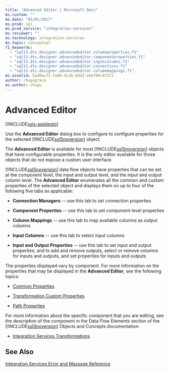 ```yaml
---
title: "Advanced Editor | Microsoft Docs"
ms.custom: ""
ms.date: "03/01/2017"
ms.prod: sql
ms.prod_service: "integration-services"
ms.reviewer: ""
ms.technology: integration-services
ms.topic: conceptual
f1_keywords: 
  - "sql13.dts.designer.advancededitor.columnproperties.f1"
  - "sql13.dts.designer.advancededitor.componentproperties.f1"
  - "sql13.dts.designer.advancededitor.inputcolumns.f1"
  - "sql13.dts.designer.advancededitor.connections.f1"
  - "sql13.dts.designer.advancededitor.columnmappings.f1"
ms.assetid: 5ad0ac71-fa8b-4c26-bd42-e6ef00c87571
author: chugugrace
ms.author: chugu
---
```

# Advanced Editor

[!INCLUDE[ssis-appliesto](../includes/ssis-appliesto-ssvrpluslinux-asdb-asdw-xxx.md)]


  Use the **Advanced Editor** dialog box to configure to configure properties for the selected [!INCLUDE[ssISnoversion](../includes/ssisnoversion-md.md)] object.  
  
 The **Advanced Editor** is available for most [!INCLUDE[ssISnoversion](../includes/ssisnoversion-md.md)] objects that have configurable properties. It is the only editor available for those objects that do not expose a custom user interface.  
  
 [!INCLUDE[ssISnoversion](../includes/ssisnoversion-md.md)] data flow objects have properties that can be set at the component level, the input and output level, and the input and output column level. The **Advanced Editor** enumerates all the common and custom properties of the selected object and displays them on up to four of the following five tabs as applicable:  
  
-   **Connection Managers** -- use this tab to set connection properties  
  
-   **Component Properties** -- use this tab to set component-level properties  
  
-   **Column Mappings** -- use this tab to map available columns as output columns  
  
-   **Input Columns** -- use this tab to select input columns  
  
-   **Input and Output Properties** -- use this tab to set input and output properties; and to add and remove outputs, select or remove columns for inputs and outputs, and set properties for inputs and outputs  
  
 The properties displayed vary by component. For more information on the properties that may be displayed in the **Advanced Editor**, see the following topics:  
  
-   [Common Properties](https://msdn.microsoft.com/library/51973502-5cc6-4125-9fce-e60fa1b7b796)  
  
-   [Transformation Custom Properties](../integration-services/data-flow/transformations/transformation-custom-properties.md)  
  
-   [Path Properties](https://msdn.microsoft.com/library/89b1e347-9579-4f6b-af74-c6519ea08eea)  
  
 For more information about the specific component that you are editing, see the description of the component in the Data Flow Elements section of the [!INCLUDE[ssISnoversion](../includes/ssisnoversion-md.md)] Objects and Concepts documentation:  
  
-   [Integration Services Transformations](../integration-services/data-flow/transformations/integration-services-transformations.md)  
  
## See Also  
 [Integration Services Error and Message Reference](../integration-services/integration-services-error-and-message-reference.md)  
  
  
